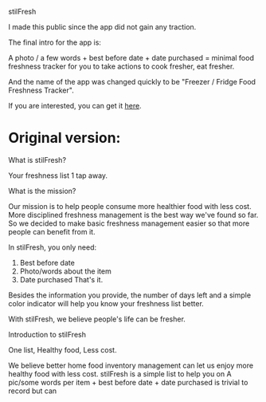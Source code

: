 stilFresh

I made this public since the app did not gain any traction.

The final intro for the app is:

A photo / a few words + best before date + date purchased = minimal food freshness tracker for you to take actions to cook fresher, eat fresher.

And the name of the app was changed quickly to be "Freezer / Fridge Food Freshness Tracker".

If you are interested, you can get it [here](https://itunes.apple.com/app/id933671952). 

Original version:
=========
What is stilFresh?

Your freshness list 1 tap away.

What is the mission?

Our mission is to help people consume more healthier food with less cost. More disciplined freshness management is the best way we've found so far. So we decided to make basic freshness management easier so that more people can benefit from it.

In stilFresh, you only need:
1. Best before date
2. Photo/words about the item
3. Date purchased
That's it.

Besides the information you provide, the number of days left and a simple color indicator will help you know your freshness list better.

With stilFresh, we believe people's life can be fresher.

Introduction to stilFresh

One list, Healthy food, Less cost.

We believe better home food inventory management can let us enjoy more healthy food with less cost. stilFresh is a simple list to help you on A pic/some words per item + best before date + date purchased is trivial to record but can 
